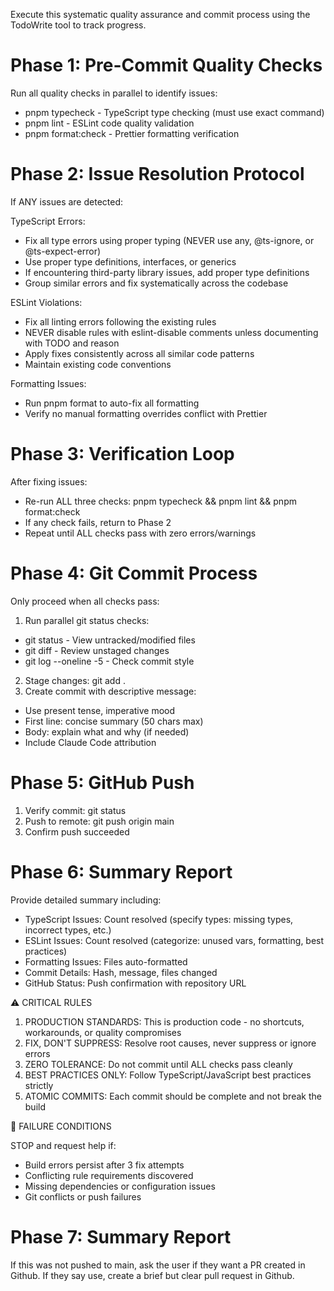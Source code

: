 Execute this systematic quality assurance and commit process using the TodoWrite tool to track progress.

# Phase 1: Pre-Commit Quality Checks

Run all quality checks in parallel to identify issues:

- pnpm typecheck - TypeScript type checking (must use exact command)
- pnpm lint - ESLint code quality validation
- pnpm format:check - Prettier formatting verification

# Phase 2: Issue Resolution Protocol

If ANY issues are detected:

TypeScript Errors:

- Fix all type errors using proper typing (NEVER use any, @ts-ignore, or @ts-expect-error)
- Use proper type definitions, interfaces, or generics
- If encountering third-party library issues, add proper type definitions
- Group similar errors and fix systematically across the codebase

ESLint Violations:

- Fix all linting errors following the existing rules
- NEVER disable rules with eslint-disable comments unless documenting with TODO and reason
- Apply fixes consistently across all similar code patterns
- Maintain existing code conventions

Formatting Issues:

- Run pnpm format to auto-fix all formatting
- Verify no manual formatting overrides conflict with Prettier

# Phase 3: Verification Loop

After fixing issues:

- Re-run ALL three checks: pnpm typecheck && pnpm lint && pnpm format:check
- If any check fails, return to Phase 2
- Repeat until ALL checks pass with zero errors/warnings

# Phase 4: Git Commit Process

Only proceed when all checks pass:

1. Run parallel git status checks:

- git status - View untracked/modified files
- git diff - Review unstaged changes
- git log --oneline -5 - Check commit style

2. Stage changes: git add .
3. Create commit with descriptive message:

- Use present tense, imperative mood
- First line: concise summary (50 chars max)
- Body: explain what and why (if needed)
- Include Claude Code attribution

# Phase 5: GitHub Push

1. Verify commit: git status
2. Push to remote: git push origin main
3. Confirm push succeeded

# Phase 6: Summary Report

Provide detailed summary including:

- TypeScript Issues: Count resolved (specify types: missing types, incorrect types, etc.)
- ESLint Issues: Count resolved (categorize: unused vars, formatting, best practices)
- Formatting Issues: Files auto-formatted
- Commit Details: Hash, message, files changed
- GitHub Status: Push confirmation with repository URL

⚠️ CRITICAL RULES

1. PRODUCTION STANDARDS: This is production code - no shortcuts, workarounds, or quality compromises
2. FIX, DON'T SUPPRESS: Resolve root causes, never suppress or ignore errors
3. ZERO TOLERANCE: Do not commit until ALL checks pass cleanly
4. BEST PRACTICES ONLY: Follow TypeScript/JavaScript best practices strictly
5. ATOMIC COMMITS: Each commit should be complete and not break the build

🔴 FAILURE CONDITIONS

STOP and request help if:

- Build errors persist after 3 fix attempts
- Conflicting rule requirements discovered
- Missing dependencies or configuration issues
- Git conflicts or push failures

# Phase 7: Summary Report

If this was not pushed to main, ask the user if they want a PR created in Github. If they say use, create a brief but clear pull request in Github.
